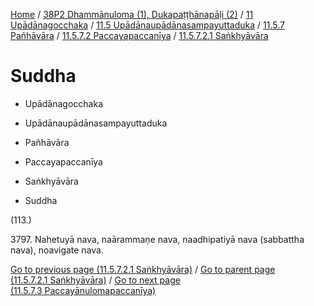 
[Home](/) / [38P2 Dhammānuloma (1), Dukapaṭṭhānapāḷi (2)](../../../../...md) / [11 Upādānagocchaka](../../../...md) / [11.5 Upādānaupādānasampayuttaduka](../../...md) / [11.5.7 Pañhāvāra](../...md) / [11.5.7.2 Paccayapaccanīya](...md) / [11.5.7.2.1 Saṅkhyāvāra](../38P2/11/11.5/11.5.7/11.5.7.2/11.5.7.2.1.md)

# Suddha

* Upādānagocchaka

* Upādānaupādānasampayuttaduka

* Pañhāvāra

* Paccayapaccanīya

* Saṅkhyāvāra

* Suddha

(113.)

3797\. Nahetuyā nava, naārammaṇe nava, naadhipatiyā nava (sabbattha nava), noavigate nava.

[Go to previous page (11.5.7.2.1 Saṅkhyāvāra)](../38P2/11/11.5/11.5.7/11.5.7.2/11.5.7.2.1.md) / [Go to parent page (11.5.7.2.1 Saṅkhyāvāra)](../38P2/11/11.5/11.5.7/11.5.7.2/11.5.7.2.1.md) / [Go to next page (11.5.7.3 Paccayānulomapaccanīya)](../../11.5.7.3.md)



